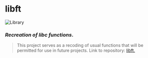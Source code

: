 # **libft**

![Library](https://images.unsplash.com/photo-1533285860212-c85e7140a408?ixlib=rb-1.2.1&auto=format&fit=crop&w=1472&q=80)

### _Recreation of libc functions_.
> This project serves as a recoding of usual functions that will be permitted for use in future projects.
> Link to repository: [libft.](https://github.com/BCMarks/libft)
